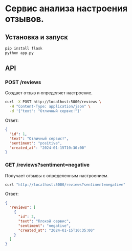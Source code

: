 # Сервис анализа настроения отзывов.

## Установка и запуск

```bash
pip install flask
python app.py
```

## API

### POST /reviews
Создает отзыв и определяет настроение.

```bash
curl -X POST http://localhost:5000/reviews \
  -H "Content-Type: application/json" \
  -d '{"text": "Отличный сервис!"}'
```

Ответ:
```json
{
  "id": 1,
  "text": "Отличный сервис!",
  "sentiment": "positive",
  "created_at": "2024-01-15T10:30:00"
}
```

### GET /reviews?sentiment=negative
Получает отзывы с определенным настроением.

```bash
curl "http://localhost:5000/reviews?sentiment=negative"
```

Ответ:
```json
{
  "reviews": [
    {
      "id": 2,
      "text": "Плохой сервис",
      "sentiment": "negative",
      "created_at": "2024-01-15T10:35:00"
    }
  ]
}
```

